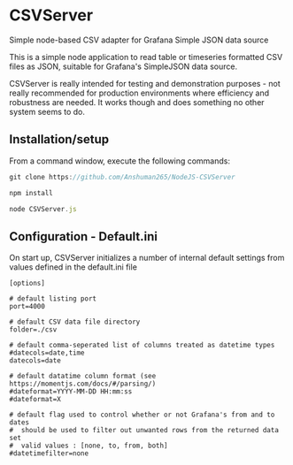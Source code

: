 # CSVServer


Simple node-based CSV adapter for Grafana Simple JSON data source

This is a simple node application to read table or timeseries formatted CSV files as JSON, suitable for Grafana's SimpleJSON data source.

CSVServer is really intended for testing and demonstration purposes - not really recommended for production environments where efficiency and robustness are needed.  It works though and does something no other system seems to do.

## Installation/setup

From a command window, execute the following commands:

```javascript
git clone https://github.com/Anshuman265/NodeJS-CSVServer

npm install

node CSVServer.js
```

## Configuration - Default.ini

On start up, CSVServer initializes a number of internal default settings from values defined in the default.ini file

```
[options]

# default listing port
port=4000

# default CSV data file directory
folder=./csv

# default comma-seperated list of columns treated as datetime types
#datecols=date,time
datecols=date

# default datatime column format (see https://momentjs.com/docs/#/parsing/)
#dateformat=YYYY-MM-DD HH:mm:ss
#dateformat=X

# default flag used to control whether or not Grafana's from and to dates 
#  should be used to filter out unwanted rows from the returned data set
#  valid values : [none, to, from, both]
#datetimefilter=none
```
